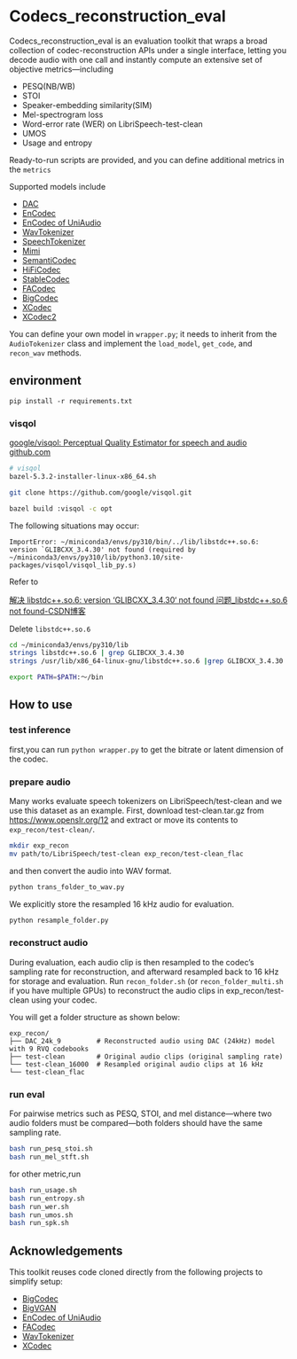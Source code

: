 # Codecs_reconstruction_eval
Codecs_reconstruction_eval is an evaluation toolkit that wraps a broad collection of codec-reconstruction APIs under a single interface, letting you decode audio with one call and instantly compute an extensive set of objective metrics—including 
- PESQ(NB/WB)
- STOI
- Speaker-embedding similarity(SIM)
- Mel-spectrogram loss
- Word-error rate (WER) on LibriSpeech-test-clean
- UMOS
- Usage and entropy

Ready-to-run scripts are provided, and you can define additional metrics in the `metrics`

Supported models include  

- [DAC](https://github.com/descriptinc/descript-audio-codec)  
- [EnCodec](https://github.com/facebookresearch/encodec)  
- [EnCodec of UniAudio](https://github.com/yangdongchao/UniAudio/tree/main/codec)  
- [WavTokenizer](https://github.com/jishengpeng/WavTokenizer)  
- [SpeechTokenizer](https://github.com/ZhangXInFD/SpeechTokenizer)
- [Mimi](https://github.com/kyutai-labs/moshi)  
- [SemantiCodec](https://github.com/haoheliu/SemantiCodec-inference)  
- [HiFiCodec](https://github.com/yangdongchao/AcademiCodec/tree/master/egs/HiFi-Codec-24k-320d)  
- [StableCodec](StableCodec)  
- [FACodec](https://github.com/open-mmlab/Amphion/blob/main/models/codec/ns3_codec/README.md)  
- [BigCodec](https://github.com/Aria-K-Alethia/BigCodec)
- [XCodec](https://github.com/zhenye234/xcodec)  
- [XCodec2](https://github.com/zhenye234/X-Codec-2.0)  

You can define your own model in `wrapper.py`; it needs to inherit from the `AudioTokenizer` class and implement the `load_model`, `get_code`, and `recon_wav` methods.


## environment
```
pip install -r requirements.txt
```
### visqol

[google/visqol: Perceptual Quality Estimator for speech and audio  github.com ](https://github.com/google/visqol?tab=readme-ov-file)

```sh
# visqol
bazel-5.3.2-installer-linux-x86_64.sh

git clone https://github.com/google/visqol.git

bazel build :visqol -c opt
```
The following situations may occur:
```
ImportError: ~/miniconda3/envs/py310/bin/../lib/libstdc++.so.6: version `GLIBCXX_3.4.30' not found (required by ~/miniconda3/envs/py310/lib/python3.10/site-packages/visqol/visqol_lib_py.s)
```
Refer to

[解决 libstdc++.so.6: version ‘GLIBCXX_3.4.30‘ not found 问题_libstdc++.so.6 not found-CSDN博客](https://blog.csdn.net/bohrium/article/details/126546521)

Delete `libstdc++.so.6`
```sh
cd ~/miniconda3/envs/py310/lib
strings libstdc++.so.6 | grep GLIBCXX_3.4.30
strings /usr/lib/x86_64-linux-gnu/libstdc++.so.6 |grep GLIBCXX_3.4.30

export PATH=$PATH:～/bin
```

## How to use
### test inference
first,you can run `python wrapper.py` to get the bitrate or latent dimension of the codec.
### prepare audio
Many works evaluate speech tokenizers on LibriSpeech/test-clean and we use this dataset as an example. First, download test-clean.tar.gz from https://www.openslr.org/12 and extract or move its contents to `exp_recon/test-clean/`.
```sh
mkdir exp_recon
mv path/to/LibriSpeech/test-clean exp_recon/test-clean_flac
```
and then convert the audio into WAV format.
```sh
python trans_folder_to_wav.py
```


We explicitly store the resampled 16 kHz audio for evaluation.
```sh
python resample_folder.py
```
### reconstruct audio
During evaluation, each audio clip is then resampled to the codec’s sampling rate for reconstruction, and afterward resampled back to 16 kHz for storage and evaluation. 
Run `recon_folder.sh` (or `recon_folder_multi.sh` if you have multiple GPUs) to reconstruct the audio clips in exp_recon/test-clean using your codec.

You will get a folder structure as shown below:
```
exp_recon/
├── DAC_24k_9         # Reconstructed audio using DAC (24kHz) model with 9 RVQ codebooks
├── test-clean        # Original audio clips (original sampling rate)
└── test-clean_16000  # Resampled original audio clips at 16 kHz
└── test-clean_flac
```
### run eval
For pairwise metrics such as PESQ, STOI, and mel distance—where two audio folders must be compared—both folders should have the same sampling rate.
```sh
bash run_pesq_stoi.sh
bash run_mel_stft.sh
```
for other metric,run
```sh
bash run_usage.sh
bash run_entropy.sh
bash run_wer.sh
bash run_umos.sh 
bash run_spk.sh
```

## Acknowledgements
This toolkit reuses code cloned directly from the following projects to simplify setup: 
- [BigCodec](https://github.com/Aria-K-Alethia/BigCodec)
- [BigVGAN](https://github.com/NVIDIA/BigVGAN)
- [EnCodec of UniAudio](https://github.com/yangdongchao/UniAudio/tree/main/codec) 
- [FACodec](https://github.com/open-mmlab/Amphion/blob/main/models/codec/ns3_codec/README.md)  
- [WavTokenizer](https://github.com/jishengpeng/WavTokenizer)
- [XCodec](https://github.com/zhenye234/xcodec)  


